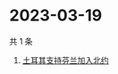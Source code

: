 # 2023-03-19

共 1 条

<!-- BEGIN -->
<!-- 最后更新时间 Sun Mar 19 2023 10:14:29 GMT+0800 (China Standard Time) -->

1. [土耳其支持芬兰加入北约](https://www.zhihu.com/search?q=土耳其支持芬兰加入北约)

<!-- END -->
